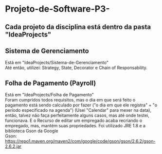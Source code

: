 # Projeto-de-Software-P3- <br>

## Cada projeto da disciplina está dentro da pasta "IdeaProjects" <br>

## Sistema de Gerenciamento
Está em "IdeaProjects/Sistema-de-Gerenciamento" <br>
Até então, utilizei: Strategy, State, Decorator e Chain of Responsability.

## Folha de Pagamento (Payroll)
Está em "IdeaProjects/Folha de Pagamento" <br>
Foram cumpridos todos requisitos, mas o dia em que será feito o pagamento está sendo calculado por fazer ("o dia em que ele registra" + "o período especificado na agenda") (Usei "Calendar" para mexer na data), então, talvez não faça perfeitamente alguns casos, mas até onde testei, funcionava. E o Recurso de editar um empregado acaba recriando o empregado, mas, mantém suas propriedades.
Foi utilizado JRE 1.8 e a biblioteca Gson da Google <br>
Gson: https://repo1.maven.org/maven2/com/google/code/gson/gson/2.6.2/gson-2.6.2.jar

